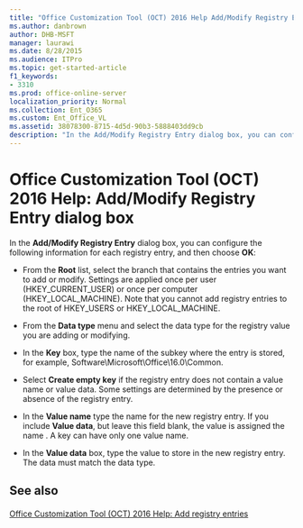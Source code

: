 ```yaml
---
title: "Office Customization Tool (OCT) 2016 Help Add/Modify Registry Entry dialog box"
ms.author: danbrown
author: DHB-MSFT
manager: laurawi
ms.date: 8/28/2015
ms.audience: ITPro
ms.topic: get-started-article
f1_keywords:
- 3310
ms.prod: office-online-server
localization_priority: Normal
ms.collection: Ent_O365
ms.custom: Ent_Office_VL
ms.assetid: 38078300-8715-4d5d-90b3-5888403dd9cb
description: "In the Add/Modify Registry Entry dialog box, you can configure the following information for each registry entry, and then choose OK:"
---
```


# Office Customization Tool (OCT) 2016 Help: Add/Modify Registry Entry dialog box

In the **Add/Modify Registry Entry** dialog box, you can configure the following information for each registry entry, and then choose **OK**:
  
- From the **Root** list, select the branch that contains the entries you want to add or modify. Settings are applied once per user (HKEY_CURRENT_USER) or once per computer (HKEY_LOCAL_MACHINE). Note that you cannot add registry entries to the root of HKEY_USERS or HKEY_LOCAL_MACHINE. 
    
- From the **Data type** menu and select the data type for the registry value you are adding or modifying. 
    
- In the **Key** box, type the name of the subkey where the entry is stored, for example, Software\Microsoft\Office\16.0\Common. 
    
- Select **Create empty key** if the registry entry does not contain a value name or value data. Some settings are determined by the presence or absence of the registry entry. 
    
- In the **Value name** type the name for the new registry entry. If you include **Value data**, but leave this field blank, the value is assigned the name <Default>. A key can have only one <Default> value name. 
    
- In the **Value data** box, type the value to store in the new registry entry. The data must match the data type. 
    
## See also

#### 

[Office Customization Tool (OCT) 2016 Help: Add registry entries](oct-2016-help-add-registry-entries.md)

